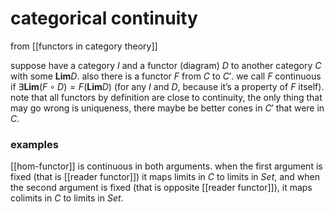 # categorical continuity
from [[functors in category theory]]

suppose have a category $I$ and a functor (diagram) $D$ to another category $C$ with some $\textbf{Lim} D$. also there is a functor $F$ from $C$ to $C'$. we call $F$ continuous if $\exists \textbf{Lim} (F \circ D) = F (\textbf{Lim} D)$ (for any $I$ and $D$, because it’s a property of $F$ itself).
note that all functors by definition are close to continuity, the only thing that may go wrong is uniqueness, there maybe be better cones in $C'$ that were in $C$.

### examples
[[hom-functor]] is continuous in both arguments. when the first argument is fixed (that is [[reader functor]]) it maps limits in $C$ to limits in $Set$, and when the second argument is fixed (that is opposite [[reader functor]]), it maps colimits in $C$ to limits in $Set$.